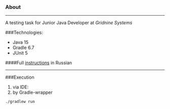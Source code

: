 ### About

-----

A testing task for Junior Java Developer at _Gridnine Systems_

###Technologies:
* Java 15
* Gradle 6.7
* JUnit 5

####Full [instructions](test-instructions.odt) in Russian

-----

###Execution

1) via IDE:
2) by Gradle-wrapper
```shell
./gradlew run
```
